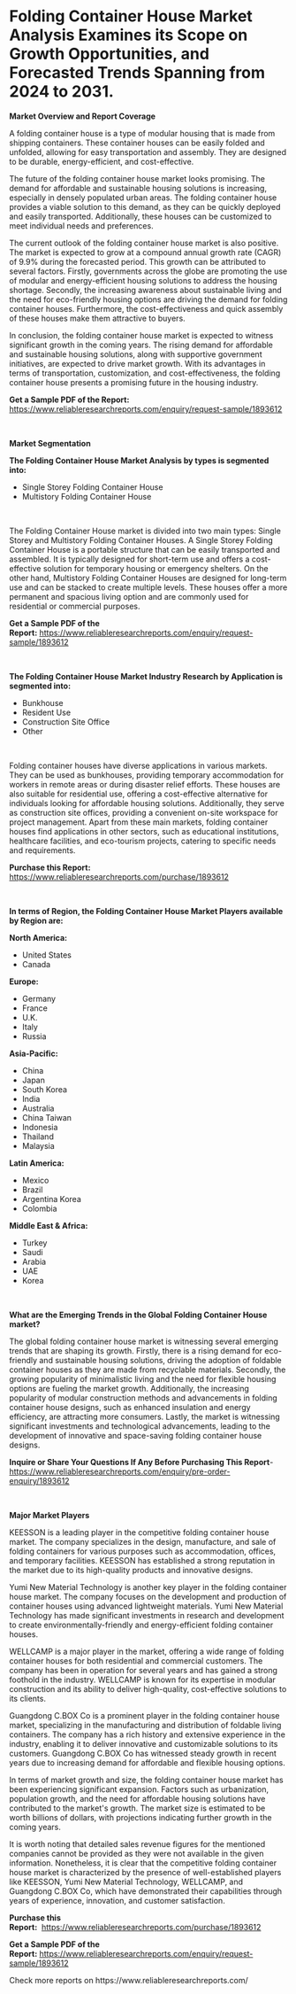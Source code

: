 <p><h1>Folding Container House Market Analysis Examines its Scope on Growth Opportunities, and Forecasted Trends Spanning from 2024 to 2031.</h1></p><p><strong>Market Overview and Report Coverage</strong></p>
<p><p>A folding container house is a type of modular housing that is made from shipping containers. These container houses can be easily folded and unfolded, allowing for easy transportation and assembly. They are designed to be durable, energy-efficient, and cost-effective.</p><p>The future of the folding container house market looks promising. The demand for affordable and sustainable housing solutions is increasing, especially in densely populated urban areas. The folding container house provides a viable solution to this demand, as they can be quickly deployed and easily transported. Additionally, these houses can be customized to meet individual needs and preferences.</p><p>The current outlook of the folding container house market is also positive. The market is expected to grow at a compound annual growth rate (CAGR) of 9.9% during the forecasted period. This growth can be attributed to several factors. Firstly, governments across the globe are promoting the use of modular and energy-efficient housing solutions to address the housing shortage. Secondly, the increasing awareness about sustainable living and the need for eco-friendly housing options are driving the demand for folding container houses. Furthermore, the cost-effectiveness and quick assembly of these houses make them attractive to buyers.</p><p>In conclusion, the folding container house market is expected to witness significant growth in the coming years. The rising demand for affordable and sustainable housing solutions, along with supportive government initiatives, are expected to drive market growth. With its advantages in terms of transportation, customization, and cost-effectiveness, the folding container house presents a promising future in the housing industry.</p></p>
<p><strong>Get a Sample PDF of the Report:</strong> <a href="https://www.reliableresearchreports.com/enquiry/request-sample/1893612">https://www.reliableresearchreports.com/enquiry/request-sample/1893612</a></p>
<p>&nbsp;</p>
<p><strong>Market Segmentation</strong></p>
<p><strong>The Folding Container House Market Analysis by types is segmented into:</strong></p>
<p><ul><li>Single Storey Folding Container House</li><li>Multistory Folding Container House</li></ul></p>
<p>&nbsp;</p>
<p><p>The Folding Container House market is divided into two main types: Single Storey and Multistory Folding Container Houses. A Single Storey Folding Container House is a portable structure that can be easily transported and assembled. It is typically designed for short-term use and offers a cost-effective solution for temporary housing or emergency shelters. On the other hand, Multistory Folding Container Houses are designed for long-term use and can be stacked to create multiple levels. These houses offer a more permanent and spacious living option and are commonly used for residential or commercial purposes.</p></p>
<p><strong>Get a Sample PDF of the Report:</strong>&nbsp;<a href="https://www.reliableresearchreports.com/enquiry/request-sample/1893612">https://www.reliableresearchreports.com/enquiry/request-sample/1893612</a></p>
<p>&nbsp;</p>
<p><strong>The Folding Container House Market Industry Research by Application is segmented into:</strong></p>
<p><ul><li>Bunkhouse</li><li>Resident Use</li><li>Construction Site Office</li><li>Other</li></ul></p>
<p>&nbsp;</p>
<p><p>Folding container houses have diverse applications in various markets. They can be used as bunkhouses, providing temporary accommodation for workers in remote areas or during disaster relief efforts. These houses are also suitable for residential use, offering a cost-effective alternative for individuals looking for affordable housing solutions. Additionally, they serve as construction site offices, providing a convenient on-site workspace for project management. Apart from these main markets, folding container houses find applications in other sectors, such as educational institutions, healthcare facilities, and eco-tourism projects, catering to specific needs and requirements.</p></p>
<p><strong>Purchase this Report:</strong>&nbsp; <a href="https://www.reliableresearchreports.com/purchase/1893612">https://www.reliableresearchreports.com/purchase/1893612</a></p>
<p>&nbsp;</p>
<p><strong>In terms of Region, the Folding Container House Market Players available by Region are:</strong></p>
<p>
    <p> <strong> North America: </strong>
        <ul>
            <li>United States</li>
            <li>Canada</li>
        </ul>
        </p> 
    <p> <strong> Europe: </strong>
        <ul>
            <li>Germany</li>
            <li>France</li>
            <li>U.K.</li>
            <li>Italy</li>
            <li>Russia</li>
        </ul>
        </p> 
    <p> <strong> Asia-Pacific: </strong>
        <ul>
            <li>China</li>
            <li>Japan</li>
            <li>South Korea</li>
            <li>India</li>
            <li>Australia</li>
            <li>China Taiwan</li>
            <li>Indonesia</li>
            <li>Thailand</li>
            <li>Malaysia</li>
        </ul>
        </p> 
    <p> <strong> Latin America: </strong>
        <ul>
            <li>Mexico</li>
            <li>Brazil</li>
            <li>Argentina Korea</li>
            <li>Colombia</li>
        </ul>
        </p> 
    <p> <strong> Middle East & Africa: </strong>
        <ul>
            <li>Turkey</li>
            <li>Saudi</li>
            <li>Arabia</li>
            <li>UAE</li>
            <li>Korea</li>
        </ul>
    </p>
    </p>
<p>&nbsp;</p>
<p><strong>What are the Emerging Trends in the Global Folding Container House market?</strong></p>
<p><p>The global folding container house market is witnessing several emerging trends that are shaping its growth. Firstly, there is a rising demand for eco-friendly and sustainable housing solutions, driving the adoption of foldable container houses as they are made from recyclable materials. Secondly, the growing popularity of minimalistic living and the need for flexible housing options are fueling the market growth. Additionally, the increasing popularity of modular construction methods and advancements in folding container house designs, such as enhanced insulation and energy efficiency, are attracting more consumers. Lastly, the market is witnessing significant investments and technological advancements, leading to the development of innovative and space-saving folding container house designs.</p></p>
<p><strong>Inquire or Share Your Questions If Any Before Purchasing This Report</strong>- <a href="https://www.reliableresearchreports.com/enquiry/pre-order-enquiry/1893612">https://www.reliableresearchreports.com/enquiry/pre-order-enquiry/1893612</a></p>
<p>&nbsp;</p>
<p><strong>Major Market Players</strong></p>
<p><p>KEESSON is a leading player in the competitive folding container house market. The company specializes in the design, manufacture, and sale of folding containers for various purposes such as accommodation, offices, and temporary facilities. KEESSON has established a strong reputation in the market due to its high-quality products and innovative designs.</p><p>Yumi New Material Technology is another key player in the folding container house market. The company focuses on the development and production of container houses using advanced lightweight materials. Yumi New Material Technology has made significant investments in research and development to create environmentally-friendly and energy-efficient folding container houses.</p><p>WELLCAMP is a major player in the market, offering a wide range of folding container houses for both residential and commercial customers. The company has been in operation for several years and has gained a strong foothold in the industry. WELLCAMP is known for its expertise in modular construction and its ability to deliver high-quality, cost-effective solutions to its clients.</p><p>Guangdong C.BOX Co is a prominent player in the folding container house market, specializing in the manufacturing and distribution of foldable living containers. The company has a rich history and extensive experience in the industry, enabling it to deliver innovative and customizable solutions to its customers. Guangdong C.BOX Co has witnessed steady growth in recent years due to increasing demand for affordable and flexible housing options.</p><p>In terms of market growth and size, the folding container house market has been experiencing significant expansion. Factors such as urbanization, population growth, and the need for affordable housing solutions have contributed to the market's growth. The market size is estimated to be worth billions of dollars, with projections indicating further growth in the coming years.</p><p>It is worth noting that detailed sales revenue figures for the mentioned companies cannot be provided as they were not available in the given information. Nonetheless, it is clear that the competitive folding container house market is characterized by the presence of well-established players like KEESSON, Yumi New Material Technology, WELLCAMP, and Guangdong C.BOX Co, which have demonstrated their capabilities through years of experience, innovation, and customer satisfaction.</p></p>
<p><strong>Purchase this Report:</strong>&nbsp;&nbsp;<a href="https://www.reliableresearchreports.com/purchase/1893612">https://www.reliableresearchreports.com/purchase/1893612</a></p>
<p></p>
<p><strong>Get a Sample PDF of the Report:</strong>&nbsp;<a href="https://www.reliableresearchreports.com/enquiry/request-sample/1893612">https://www.reliableresearchreports.com/enquiry/request-sample/1893612</a></p>
<p>Check more reports on https://www.reliableresearchreports.com/</p>